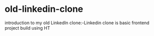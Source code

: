 # old-linkedin-clone
introduction to my  old LinkedIn clone:-Linkedin clone is basic frontend project build using HT

